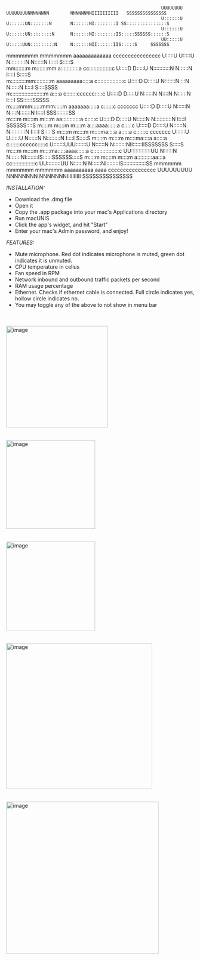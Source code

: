 


                                                                                                                                        
                                                                                                                                        
                                                              UUUUUUUU     UUUUUUUUNNNNNNNN        NNNNNNNNIIIIIIIIII   SSSSSSSSSSSSSSS 
                                                              U::::::U     U::::::UN:::::::N       N::::::NI::::::::I SS:::::::::::::::S
                                                              U::::::U     U::::::UN::::::::N      N::::::NI::::::::IS:::::SSSSSS::::::S
                                                              UU:::::U     U:::::UUN:::::::::N     N::::::NII::::::IIS:::::S     SSSSSSS
   mmmmmmm    mmmmmmm     aaaaaaaaaaaaa       cccccccccccccccc U:::::U     U:::::U N::::::::::N    N::::::N  I::::I  S:::::S            
 mm:::::::m  m:::::::mm   a::::::::::::a    cc:::::::::::::::c U:::::D     D:::::U N:::::::::::N   N::::::N  I::::I  S:::::S            
m::::::::::mm::::::::::m  aaaaaaaaa:::::a  c:::::::::::::::::c U:::::D     D:::::U N:::::::N::::N  N::::::N  I::::I   S::::SSSS         
m::::::::::::::::::::::m           a::::a c:::::::cccccc:::::c U:::::D     D:::::U N::::::N N::::N N::::::N  I::::I    SS::::::SSSSS    
m:::::mmm::::::mmm:::::m    aaaaaaa:::::a c::::::c     ccccccc U:::::D     D:::::U N::::::N  N::::N:::::::N  I::::I      SSS::::::::SS  
m::::m   m::::m   m::::m  aa::::::::::::a c:::::c              U:::::D     D:::::U N::::::N   N:::::::::::N  I::::I         SSSSSS::::S 
m::::m   m::::m   m::::m a::::aaaa::::::a c:::::c              U:::::D     D:::::U N::::::N    N::::::::::N  I::::I              S:::::S
m::::m   m::::m   m::::ma::::a    a:::::a c::::::c     ccccccc U::::::U   U::::::U N::::::N     N:::::::::N  I::::I              S:::::S
m::::m   m::::m   m::::ma::::a    a:::::a c:::::::cccccc:::::c U:::::::UUU:::::::U N::::::N      N::::::::NII::::::IISSSSSSS     S:::::S
m::::m   m::::m   m::::ma:::::aaaa::::::a  c:::::::::::::::::c  UU:::::::::::::UU  N::::::N       N:::::::NI::::::::IS::::::SSSSSS:::::S
m::::m   m::::m   m::::m a::::::::::aa:::a  cc:::::::::::::::c    UU:::::::::UU    N::::::N        N::::::NI::::::::IS:::::::::::::::SS 
mmmmmm   mmmmmm   mmmmmm  aaaaaaaaaa  aaaa    cccccccccccccccc      UUUUUUUUU      NNNNNNNN         NNNNNNNIIIIIIIIII SSSSSSSSSSSSSSS   
                                                                                                                                        
                                                                                                                                        
                                                                                                                                        
                                                                                                                                        
                                                                                                                                        
                                                                                                                                        
                                                                                                                                        





_INSTALLATION:_

- Download the .dmg file
- Open it
- Copy the .app package into your mac's Applications directory
- Run macUNIS
- Click the app's widget, and hit "Start"
- Enter your mac's Admin password, and enjoy!



_FEATURES:_
- Mute microphone. Red dot indicates microphone is muted, green dot indicates it is unmuted.
- CPU temperature in celius
- Fan speed in RPM
- Network inbound and outbound traffic packets per second
- RAM usage percentage
- Ethernet. Checks if ethernet cable is connected. Full circle indicates yes, hollow circle indicates no.
- You may toggle any of the above to not show in menu bar


<br>
<br>
<img width="272" alt="image" src="https://github.com/amirunis/macUNIS/assets/77440128/944034a7-2f5f-46f1-8dad-88429a85372b">

<br>
<br>
<br>
<img width="238" alt="image" src="https://github.com/amirunis/macUNIS/assets/77440128/187def17-1098-4878-beb5-f041f578ccf3">


<br>
<br>
<br>
<img width="238" alt="image" src="https://github.com/amirunis/macUNIS/assets/77440128/c764b420-66fb-4034-ab2b-9e17a588f867">


<br>
<br>
<br>
<img width="391" alt="image" src="https://github.com/amirunis/macUNIS/assets/77440128/4060e89d-7c07-490a-b83f-c4e22fee2967">
<br>
<br>
<br>
<img width="408" alt="image" src="https://github.com/amirunis/macUNIS/assets/77440128/deaedd74-9378-4702-bc3f-00e0dc8cc383">

